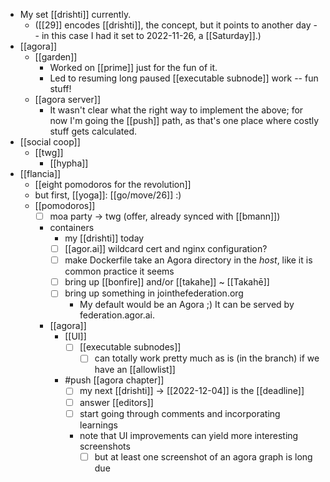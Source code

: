 - My set [[drishti]] currently.
  - ([[29]] encodes [[drishti]], the concept, but it points to another day -- in this case I had it set to 2022-11-26, a [[Saturday]].)
- [[agora]]
  - [[garden]]
    - Worked on [[prime]] just for the fun of it.
    - Led to resuming long paused [[executable subnode]] work -- fun stuff!
  - [[agora server]]
    - It wasn't clear what the right way to implement the above; for now I'm going the [[push]] path, as that's one place where costly stuff gets calculated.
- [[social coop]]
  - [[twg]]
    - [[hypha]]
- [[flancia]]
  - [[eight pomodoros for the revolution]]
  - but first, [[yoga]]: [[go/move/26]] :)
  - [[pomodoros]]
    - [ ] moa party -> twg (offer, already synced with [[bmann]])
    - containers
      - my [[drishti]] today
      - [ ] [[agor.ai]] wildcard cert and nginx configuration?
      - [ ] make Dockerfile take an Agora directory in the *host*, like it is common practice it seems
      - [ ] bring up [[bonfire]] and/or [[takahe]] ~ [[Takahē]]
      - [ ] bring up something in jointhefederation.org
        - My default would be an Agora ;) It can be served by federation.agor.ai.
    - [[agora]]
      - [[UI]]
        - [ ] [[executable subnodes]]
          - [ ] can totally work pretty much as is (in the branch) if we have an [[allowlist]]
      - #push [[agora chapter]] 
        - [ ] my next [[drishti]] -> [[2022-12-04]] is the [[deadline]]
        - [ ] answer [[editors]]
        - [ ] start going through comments and incorporating learnings
        - note that UI improvements can yield more interesting screenshots
          - [ ] but at least one screenshot of an agora graph is long due
